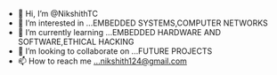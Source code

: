 - 👋 Hi, I’m @NikshithTC
- 👀 I’m interested in ...EMBEDDED SYSTEMS,COMPUTER NETWORKS
- 🌱 I’m currently learning ...EMBEDDED HARDWARE AND SOFTWARE,ETHICAL HACKING
- 💞️ I’m looking to collaborate on ...FUTURE PROJECTS
- 📫 How to reach me ...nikshith124@gmail.com

<!---
NikshithTC/NikshithTC is a ✨ special ✨ repository because its `README.md` (this file) appears on your GitHub profile.
You can click the Preview link to take a look at your changes.
--->
